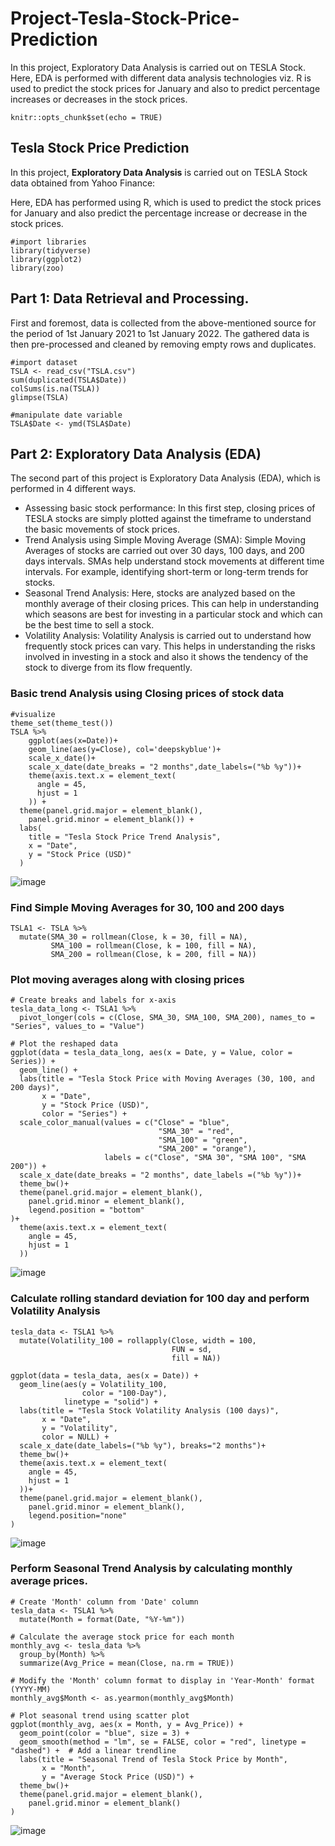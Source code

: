 # Project-Tesla-Stock-Price-Prediction
In this project, Exploratory Data Analysis is carried out on TESLA Stock. Here, EDA is performed with different data analysis technologies viz. R  is used to predict the stock prices for January and also to predict percentage increases or decreases in the stock prices.

```{r setup, include=FALSE}
knitr::opts_chunk$set(echo = TRUE)
```

## Tesla Stock Price Prediction

In this project, **Exploratory Data Analysis** is carried out on TESLA Stock data obtained from Yahoo Finance:

Here, EDA has performed using R,  which is used to predict the stock prices for January and also predict the percentage increase or decrease in the stock prices.

```{r warning=FALSE, message=FALSE}
#import libraries
library(tidyverse)
library(ggplot2)
library(zoo)

```
## Part 1: Data Retrieval and Processing.
First and foremost, data is collected from the above-mentioned source for the period of 1st January 2021 to 1st January 2022. The gathered data is then pre-processed and cleaned by removing empty rows and duplicates.
```{r warning=FALSE, message=FALSE}
#import dataset
TSLA <- read_csv("TSLA.csv")
sum(duplicated(TSLA$Date))
colSums(is.na(TSLA))
glimpse(TSLA)
```

```{r}
#manipulate date variable
TSLA$Date <- ymd(TSLA$Date)
```
## Part 2: Exploratory Data Analysis (EDA)
The second part of this project is Exploratory Data Analysis (EDA), which is performed in 4 different ways.

- Assessing basic stock performance: In this first step, closing prices of TESLA stocks are simply plotted against the timeframe to understand the basic movements of stock prices.
- Trend Analysis using Simple Moving Average (SMA): Simple Moving Averages of stocks are carried out over 30 days, 100 days, and 200 days intervals. SMAs help understand stock movements at different time intervals. For example, identifying short-term or long-term trends for stocks.
- Seasonal Trend Analysis: Here, stocks are analyzed based on the monthly average of their closing prices. This can help in understanding which seasons are best for investing in a particular stock and which can be the best time to sell a stock.
- Volatility Analysis: Volatility Analysis is carried out to understand how frequently stock prices can vary. This helps in understanding the risks involved in investing in a stock and also it shows the tendency of the stock to diverge from its flow frequently.
### Basic trend Analysis using Closing prices of stock data

```{r warning=FALSE, message=FALSE}
#visualize
theme_set(theme_test())
TSLA %>% 
    ggplot(aes(x=Date))+
    geom_line(aes(y=Close), col='deepskyblue')+
    scale_x_date()+
    scale_x_date(date_breaks = "2 months",date_labels=("%b %y"))+
    theme(axis.text.x = element_text(
      angle = 45,
      hjust = 1
    )) +
  theme(panel.grid.major = element_blank(),
    panel.grid.minor = element_blank()) +
  labs(
    title = "Tesla Stock Price Trend Analysis",
    x = "Date",
    y = "Stock Price (USD)"
  )

```
![image](https://github.com/LangatErick/Project-Tesla-Stock-Price-Prediction/assets/124883947/94e4699d-9c5a-4c06-9d46-ad2133a1b273)

### Find Simple Moving Averages for 30, 100 and 200 days
```{r warning=FALSE, message=FALSE}
TSLA1 <- TSLA %>%
  mutate(SMA_30 = rollmean(Close, k = 30, fill = NA),
         SMA_100 = rollmean(Close, k = 100, fill = NA),
         SMA_200 = rollmean(Close, k = 200, fill = NA))
```

### Plot moving averages along with closing prices

```{r}
# Create breaks and labels for x-axis
tesla_data_long <- TSLA1 %>%
  pivot_longer(cols = c(Close, SMA_30, SMA_100, SMA_200), names_to = "Series", values_to = "Value")
```

```{r warning=FALSE, message=FALSE}
# Plot the reshaped data
ggplot(data = tesla_data_long, aes(x = Date, y = Value, color = Series)) +
  geom_line() +
  labs(title = "Tesla Stock Price with Moving Averages (30, 100, and 200 days)",
       x = "Date",
       y = "Stock Price (USD)",
       color = "Series") +
  scale_color_manual(values = c("Close" = "blue", 
                                 "SMA_30" = "red", 
                                 "SMA_100" = "green", 
                                 "SMA_200" = "orange"),
                     labels = c("Close", "SMA 30", "SMA 100", "SMA 200")) +
  scale_x_date(date_breaks = "2 months", date_labels =("%b %y"))+
  theme_bw()+
  theme(panel.grid.major = element_blank(),
    panel.grid.minor = element_blank(),
    legend.position = "bottom"
)+
  theme(axis.text.x = element_text(
    angle = 45,
    hjust = 1
  ))
```
![image](https://github.com/LangatErick/Project-Tesla-Stock-Price-Prediction/assets/124883947/7c98f701-0e2d-428a-80fe-f28360c72a06)

### Calculate rolling standard deviation for 100 day and perform Volatility Analysis

```{r warning=FALSE, message=FALSE}
tesla_data <- TSLA1 %>%
  mutate(Volatility_100 = rollapply(Close, width = 100, 
                                    FUN = sd, 
                                    fill = NA))

ggplot(data = tesla_data, aes(x = Date)) +
  geom_line(aes(y = Volatility_100, 
                color = "100-Day"), 
            linetype = "solid") +
  labs(title = "Tesla Stock Volatility Analysis (100 days)",
       x = "Date",
       y = "Volatility",
       color = NULL) +
  scale_x_date(date_labels=("%b %y"), breaks="2 months")+
  theme_bw()+
  theme(axis.text.x = element_text(
    angle = 45,
    hjust = 1
  ))+
  theme(panel.grid.major = element_blank(),
    panel.grid.minor = element_blank(),
    legend.position="none"
)
```
![image](https://github.com/LangatErick/Project-Tesla-Stock-Price-Prediction/assets/124883947/4626661e-9b35-4d59-a875-ef95a4543e4f)

### Perform Seasonal Trend Analysis by calculating monthly average prices.

```{r warning=FALSE, message=FALSE}
# Create 'Month' column from 'Date' column
tesla_data <- TSLA1 %>%
  mutate(Month = format(Date, "%Y-%m"))

# Calculate the average stock price for each month
monthly_avg <- tesla_data %>%
  group_by(Month) %>%
  summarize(Avg_Price = mean(Close, na.rm = TRUE))

# Modify the 'Month' column format to display in 'Year-Month' format (YYYY-MM)
monthly_avg$Month <- as.yearmon(monthly_avg$Month)

# Plot seasonal trend using scatter plot
ggplot(monthly_avg, aes(x = Month, y = Avg_Price)) +
  geom_point(color = "blue", size = 3) +
  geom_smooth(method = "lm", se = FALSE, color = "red", linetype = "dashed") +  # Add a linear trendline
  labs(title = "Seasonal Trend of Tesla Stock Price by Month",
       x = "Month",
       y = "Average Stock Price (USD)") +
  theme_bw()+
  theme(panel.grid.major = element_blank(),
    panel.grid.minor = element_blank()
)
```
![image](https://github.com/LangatErick/Project-Tesla-Stock-Price-Prediction/assets/124883947/ec416eb3-af6f-49dc-a7a3-04ff271d87f3)
